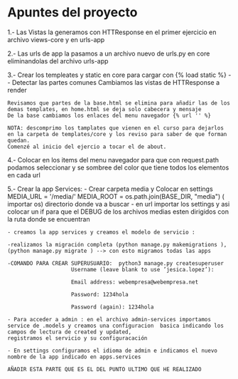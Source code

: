 # Apuntes del proyecto

1.- Las Vistas la generamos con HTTResponse en el primer ejercicio en archivo views-core y en urls-app

2.- Las urls de app la pasamos a un archivo nuevo de urls.py en core eliminandolas del archivo urls-app

3.- Crear los templeates y static en core para cargar con {% load static %} -- Detectar las partes comunes
    Cambiamos las vistas de HTTResponse a render

    Revisamos que partes de la base.html se elimina para añadir las de los demas templates, en home.html se deja solo cabecera y mensaje
    De la base cambiamos los enlaces del menu navegador {% url '' %}

    NOTA: descomprimo los tamplates que vienen en el curso para dejarlos en la carpeta de templates/core y los reviso para saber de que forman quedan.
    Comenzé al inicio del ejercio a tocar el de about.

4.- Colocar en los items del menu navegador para que con request.path podamos seleccionar y se sombree del color que tiene todos los elementos en cada url

5.- Crear la app Services:
    - Crear carpeta media y Colocar en settings     MEDIA_URL = '/media/'    MEDIA_ROOT = os.path.join(BASE_DIR, "media") ( importar os) directorio donde va a buscar
    - en url importar los settings y asi colocar un if para que el DEBUG de los archivos medias esten dirigidos con la ruta donde se encuentran

    - creamos la app services y creamos el modelo de servicio :

    -realizamos la migración completa (python manage.py makemigrations ), (python manage.py migrate ) --> con esto migramos todas las apps

    -COMANDO PARA CREAR SUPERUSUARIO:  python3 manage.py createsuperuser
                        Username (leave blank to use ’jesica.lopez’):

                        Email address: webempresa@webempresa.net

                        Password: ​1234hola

                        Password (again): 1234hola

    - Para acceder a admin : en el archivo admin-services importamos service de .models y creamos una configuracion  basica indicando los campos de lectura de created y updated,
    registramos el servicio y su configuracación

    - En settings configuramos el idioma de admin e indicamos el nuevo nombre de la app indicado en apps.services

    AÑADIR ESTA PARTE QUE ES EL DEL PUNTO ULTIMO QUE HE REALIZADO